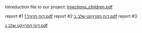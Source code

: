 Intreduction file to our project:
[Injections_children.pdf](https://github.com/LeaGolovenziz/Injections_DataBasesMiniProject/files/15344813/Injections_children.pdf)

report #1
[דוח תרגיל 1.pdf](https://github.com/LeaGolovenziz/Injections_DataBasesMiniProject/files/15448593/1.pdf)
report #2
[דוח הפרויקט שלב ב.pdf](https://github.com/user-attachments/files/15849425/default.pdf)
report #3

[דוח הפרויקט שלב ג.pdf](https://github.com/user-attachments/files/16117016/default.pdf)
